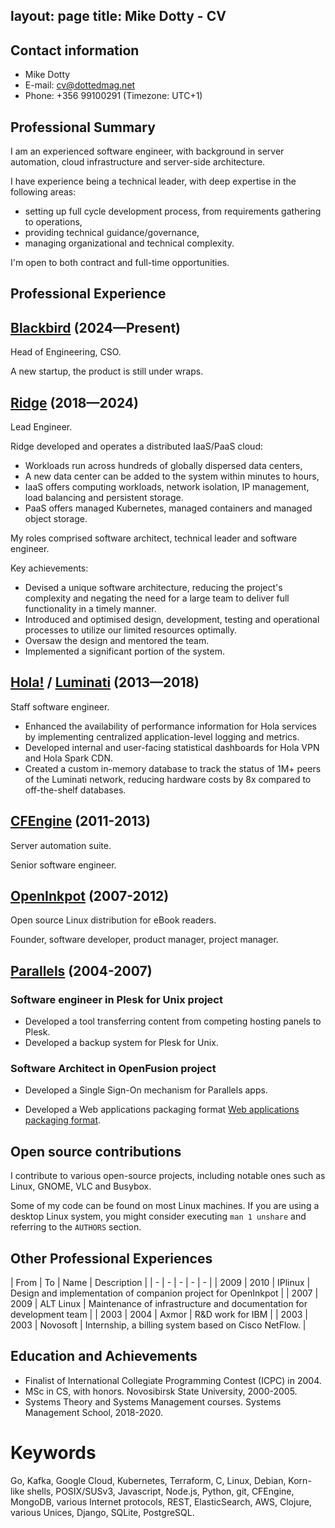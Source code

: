 layout: page
title: Mike Dotty - CV
----

## Contact information

- Mike Dotty
- E-mail: [cv@dottedmag.net](mailto:cv@dottedmag.net)
- Phone: +356 99100291 (Timezone: UTC+1)

## Professional Summary

I am an experienced software engineer, with background in server automation,
cloud infrastructure and server-side architecture.

I have experience being a technical leader, with deep
expertise in the following areas:
- setting up full cycle development process, from requirements gathering to operations,
- providing technical guidance/governance,
- managing organizational and technical complexity.

I'm open to both contract and full-time opportunities.

## Professional Experience

## [Blackbird](https://blackbrd.co) (2024—Present)

Head of Engineering, CSO.

A new startup, the product is still under wraps.

## [Ridge](https://ridge.co) (2018—2024)

Lead Engineer.

Ridge developed and operates a distributed IaaS/PaaS cloud:
- Workloads run across hundreds of globally dispersed data centers,
- A new data center can be added to the system within minutes to hours,
- IaaS offers computing workloads, network isolation, IP management, load balancing and persistent storage.
- PaaS offers managed Kubernetes, managed containers and managed object storage.

My roles comprised software architect, technical leader and software engineer.

Key achievements:
- Devised a unique software architecture, reducing the project's complexity and negating the need for a large team to deliver full functionality in a timely manner.
- Introduced and optimised design, development, testing and operational processes to utilize our limited resources optimally.
- Oversaw the design and mentored the team.
- Implemented a significant portion of the system.

## [Hola!](https://hola.org) / [Luminati](https://luminati.io) (2013—2018)

Staff software engineer.

* Enhanced the availability of performance information for Hola services
  by implementing centralized application-level logging and metrics.
* Developed internal and user-facing statistical dashboards for Hola VPN
  and Hola Spark CDN.
* Created a custom in-memory database to track the status of 1M+ peers
  of the Luminati network, reducing hardware costs by 8x compared to
  off-the-shelf databases.

## [CFEngine](https://cfengine.com) (2011-2013)

Server automation suite.

Senior software engineer.

## [OpenInkpot](https://wiki.mobileread.com/wiki/Openinkpot) (2007-2012)

Open source Linux distribution for eBook readers.

Founder, software developer, product manager, project manager.

## [Parallels](https://parallels.com) (2004-2007)

### Software engineer in Plesk for Unix project

* Developed a tool transferring content from competing hosting panels to Plesk.
* Developed a backup system for Plesk for Unix.

### Software Architect in OpenFusion project

* Developed a Single Sign-On mechanism for Parallels apps.

* Developed a Web applications packaging format [Web applications packaging format](https://en.wikipedia.org/wiki/Application_Packaging_Standard).

## Open source contributions

I contribute to various open-source projects, including
notable ones such as Linux, GNOME, VLC and Busybox.

Some of my code can be found on most Linux machines. If you are using a
desktop Linux system, you might consider executing `man 1 unshare` and
referring to the `AUTHORS` section.

## Other Professional Experiences

| From | To | Name  | Description |
| - | - | - | - | - |
| 2009 | 2010 | IPlinux | Design and implementation of companion project for OpenInkpot |
| 2007 | 2009 | ALT&nbsp;Linux | Maintenance of infrastructure and documentation for development team |
| 2003 | 2004 | Axmor | R&D work for IBM |
| 2003 | 2003 | Novosoft | Internship, a billing system based on Cisco NetFlow. |

## Education and Achievements

* Finalist of International Collegiate Programming Contest (ICPC) in 2004.
* MSc in CS, with honors. Novosibirsk State University, 2000-2005.
* Systems Theory and Systems Management courses. Systems Management School, 2018-2020.

# Keywords

Go, Kafka, Google Cloud, Kubernetes, Terraform, C, Linux, Debian, Korn-like shells,
POSIX/SUSv3, Javascript, Node.js, Python, git, CFEngine, MongoDB,
various Internet protocols, REST, ElasticSearch, AWS, Clojure,
various Unices, Django, SQLite, PostgreSQL.
